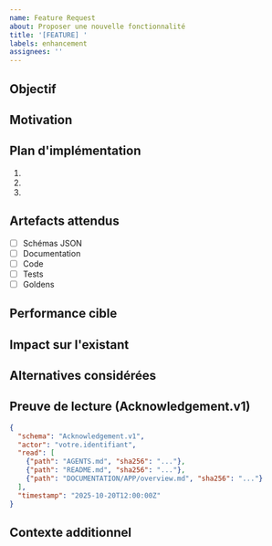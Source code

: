 ```yaml
---
name: Feature Request
about: Proposer une nouvelle fonctionnalité
title: '[FEATURE] '
labels: enhancement
assignees: ''
---
```


## Objectif

<!-- Description claire de la fonctionnalité souhaitée -->

## Motivation

<!-- Pourquoi cette fonctionnalité est-elle nécessaire ? -->
<!-- Quel problème résout-elle ? -->

## Plan d'implémentation

<!-- Approche technique envisagée -->

1. 
2. 
3. 

## Artefacts attendus

<!-- Fichiers, schémas, composants à créer/modifier -->

- [ ] Schémas JSON
- [ ] Documentation
- [ ] Code
- [ ] Tests
- [ ] Goldens

## Performance cible

<!-- Impact sur les performances (iPhone 14 Pro Max) -->
<!-- Cible CPU : < 30% pour 3 machines + FX -->

## Impact sur l'existant

<!-- Modifications des schémas, breaking changes, migrations -->

## Alternatives considérées

<!-- Autres approches envisagées et pourquoi elles ont été écartées -->

## Preuve de lecture (Acknowledgement.v1)

<!-- OBLIGATOIRE : Collez votre Acknowledgement.v1 généré avec TOOLS/hash_docs.py -->

```json
{
  "schema": "Acknowledgement.v1",
  "actor": "votre.identifiant",
  "read": [
    {"path": "AGENTS.md", "sha256": "..."},
    {"path": "README.md", "sha256": "..."},
    {"path": "DOCUMENTATION/APP/overview.md", "sha256": "..."}
  ],
  "timestamp": "2025-10-20T12:00:00Z"
}
```

## Contexte additionnel

<!-- Maquettes, diagrammes, références externes -->

